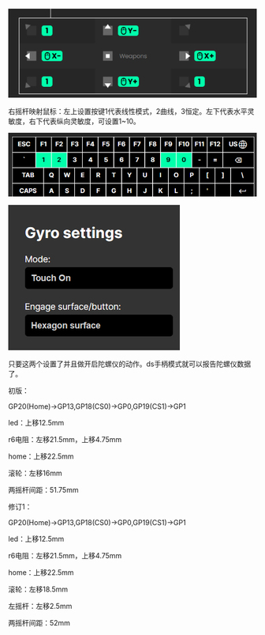 ![输入图片说明](9CD299E22F9695DF4A949617941C84C4.png)

右摇杆映射鼠标：左上设置按键1代表线性模式，2曲线，3恒定。左下代表水平灵敏度，右下代表纵向灵敏度，可设置1~10。

![输入图片说明](78ECAD77CCC95F3D296168CCA2C4335D.png)

![输入图片说明](CF0153323AF69AA8130AA56D518DE0BC.png)

只要这两个设置了并且做开启陀螺仪的动作。ds手柄模式就可以报告陀螺仪数据了。

初版：

GP20(Home)->GP13,GP18(CS0)->GP0,GP19(CS1)->GP1

led：上移12.5mm

r6电阻：左移21.5mm，上移4.75mm

home：上移22.5mm

滚轮：左移16mm

两摇杆间距：51.75mm

修订1：

GP20(Home)->GP13,GP18(CS0)->GP0,GP19(CS1)->GP1

led：上移12.5mm

r6电阻：左移21.5mm，上移4.75mm

home：上移22.5mm

滚轮：左移18.5mm

左摇杆：左移2.5mm

两摇杆间距：52mm



